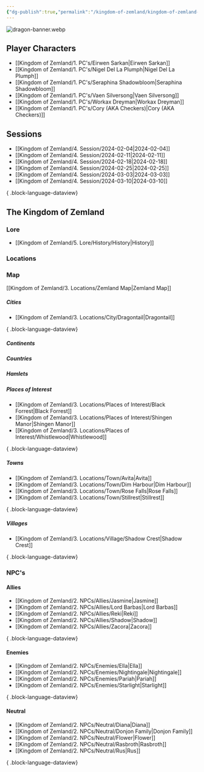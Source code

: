 ```yaml
---
{"dg-publish":true,"permalink":"/kingdom-of-zemland/kingdom-of-zemland-home-page/","tags":["gardenEntry"]}
---
```



![dragon-banner.webp](/img/user/Kingdom%20of%20Zemland/z_Attachments/dragon-banner.webp)

## Player Characters 

- [[Kingdom of Zemland/1. PC's/Eirwen Sarkan\|Eirwen Sarkan]] 
- [[Kingdom of Zemland/1. PC's/Nigel Del La Plumph\|Nigel Del La Plumph]]
- [[Kingdom of Zemland/1. PC's/Seraphina Shadowbloom\|Seraphina Shadowbloom]] 
- [[Kingdom of Zemland/1. PC's/Vaen Silversong\|Vaen Silversong]] 
- [[Kingdom of Zemland/1. PC's/Workax Dreyman\|Workax Dreyman]] 
- [[Kingdom of Zemland/1. PC's/Cory (AKA Checkers)\|Cory (AKA Checkers)]] 


## Sessions 

- [[Kingdom of Zemland/4. Session/2024-02-04\|2024-02-04]]
- [[Kingdom of Zemland/4. Session/2024-02-11\|2024-02-11]]
- [[Kingdom of Zemland/4. Session/2024-02-18\|2024-02-18]]
- [[Kingdom of Zemland/4. Session/2024-02-25\|2024-02-25]]
- [[Kingdom of Zemland/4. Session/2024-03-03\|2024-03-03]]
- [[Kingdom of Zemland/4. Session/2024-03-10\|2024-03-10]]

{ .block-language-dataview}


## **The Kingdom of Zemland**


### **Lore** 
 - [[Kingdom of Zemland/5. Lore/History/History\|History]] 

### **Locations** 

### Map

[[Kingdom of Zemland/3. Locations/Zemland Map\|Zemland Map]] 




##### Cities
- [[Kingdom of Zemland/3. Locations/City/Dragontail\|Dragontail]]

{ .block-language-dataview}


##### Continents 


##### Countries


##### Hamlets


##### Places of Interest
- [[Kingdom of Zemland/3. Locations/Places of Interest/Black Forrest\|Black Forrest]]
- [[Kingdom of Zemland/3. Locations/Places of Interest/Shingen Manor\|Shingen Manor]]
- [[Kingdom of Zemland/3. Locations/Places of Interest/Whistlewood\|Whistlewood]]

{ .block-language-dataview}


##### Towns
- [[Kingdom of Zemland/3. Locations/Town/Avita\|Avita]]
- [[Kingdom of Zemland/3. Locations/Town/Dim Harbour\|Dim Harbour]]
- [[Kingdom of Zemland/3. Locations/Town/Rose Falls\|Rose Falls]]
- [[Kingdom of Zemland/3. Locations/Town/Stillrest\|Stillrest]]

{ .block-language-dataview}


##### Villages
- [[Kingdom of Zemland/3. Locations/Village/Shadow Crest\|Shadow Crest]]

{ .block-language-dataview}


### **NPC's**

#### Allies
- [[Kingdom of Zemland/2. NPCs/Allies/Jasmine\|Jasmine]]
- [[Kingdom of Zemland/2. NPCs/Allies/Lord Barbas\|Lord Barbas]]
- [[Kingdom of Zemland/2. NPCs/Allies/Reki\|Reki]]
- [[Kingdom of Zemland/2. NPCs/Allies/Shadow\|Shadow]]
- [[Kingdom of Zemland/2. NPCs/Allies/Zacora\|Zacora]]

{ .block-language-dataview}

#### Enemies 
- [[Kingdom of Zemland/2. NPCs/Enemies/Ella\|Ella]]
- [[Kingdom of Zemland/2. NPCs/Enemies/Nightingale\|Nightingale]]
- [[Kingdom of Zemland/2. NPCs/Enemies/Pariah\|Pariah]]
- [[Kingdom of Zemland/2. NPCs/Enemies/Starlight\|Starlight]]

{ .block-language-dataview}

#### Neutral
- [[Kingdom of Zemland/2. NPCs/Neutral/Diana\|Diana]]
- [[Kingdom of Zemland/2. NPCs/Neutral/Donjon Family\|Donjon Family]]
- [[Kingdom of Zemland/2. NPCs/Neutral/Flower\|Flower]]
- [[Kingdom of Zemland/2. NPCs/Neutral/Rasbroth\|Rasbroth]]
- [[Kingdom of Zemland/2. NPCs/Neutral/Rus\|Rus]]

{ .block-language-dataview}


